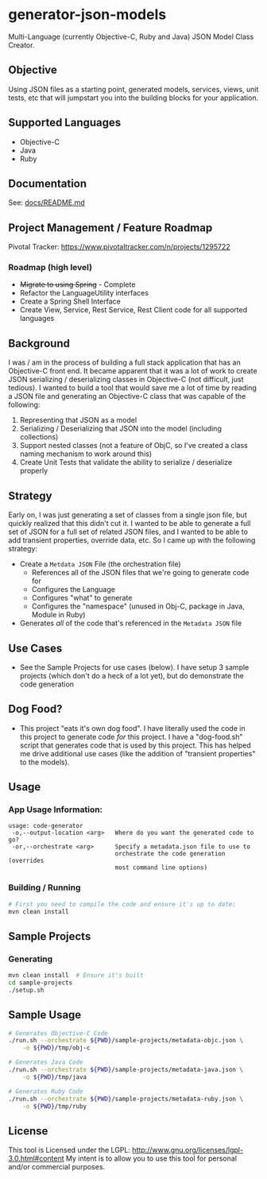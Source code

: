 generator-json-models
=====================
Multi-Language (currently Objective-C, Ruby and Java) JSON Model Class Creator.

## Objective
Using JSON files as a starting point, generated models, services, views, unit tests, etc that will jumpstart you into the building blocks for your application.

## Supported Languages
* Objective-C
* Java
* Ruby

## Documentation
See: [docs/README.md](docs/README.md)

## Project Management / Feature Roadmap
Pivotal Tracker: https://www.pivotaltracker.com/n/projects/1295722

### Roadmap (high level)
* ~~Migrate to using Spring~~ - Complete
* Refactor the LanguageUtility interfaces
* Create a Spring Shell Interface
* Create View, Service, Rest Service, Rest Client code for all supported languages

## Background
I was / am in the process of building a full stack application that has an Objective-C
front end.  It became apparent that it was a lot of work to create JSON serializing / deserializing classes in Objective-C (not difficult, just tedious).  I wanted to build a tool that would save me a lot of time by reading a JSON file and generating an Objective-C class that was capable of the following:
1.  Representing that JSON as a model
2.  Serializing / Deserializing that JSON into the model (including collections)
3.  Support nested classes (not a feature of ObjC, so I've created a class naming mechanism to work around this)
4.  Create Unit Tests that validate the ability to serialize / deserialize properly

## Strategy
Early on, I was just generating a set of classes from a single json file, but quickly realized that this didn't cut it.  I wanted to be able to generate a full set of JSON for a full set of related JSON files, and I wanted to be able to add transient properties, override data, etc.  So I came up with the following strategy:

* Create a ``Metdata JSON`` File (the orchestration file)
    * References all of the JSON files that we're going to generate code for
    * Configures the Language
    * Configures "what" to generate
    * Configures the "namespace" (unused in Obj-C, package in Java, Module in Ruby)
* Generates *all* of the code that's referenced in the ``Metadata JSON`` file

## Use Cases
* See the Sample Projects for use cases (below).  I have setup 3 sample projects (which don't do a heck of a lot yet), but do demonstrate the code generation

## Dog Food?
* This project "eats it's own dog food".  I have literally used the code in this project to generate code *for* this project.  I have a "dog-food.sh" script that generates code that is used by this project.  This has helped me drive additional use cases (like the addition of "transient properties" to the models).

## Usage
### App Usage Information:
```
usage: code-generator
 -o,--output-location <arg>   Where do you want the generated code to go?
 -or,--orchestrate <arg>      Specify a metadata.json file to use to
                              orchestrate the code generation (overrides
                              most command line options)
```

### Building / Running
```bash
# First you need to compile the code and ensure it's up to date:
mvn clean install
```

## Sample Projects
### Generating
```bash
mvn clean install  # Ensure it's built
cd sample-projects
./setup.sh
```

## Sample Usage
```bash
# Generates Objective-C Code
./run.sh --orchestrate ${PWD}/sample-projects/metadata-objc.json \
    -o ${PWD}/tmp/obj-c

# Generates Java Code
./run.sh --orchestrate ${PWD}/sample-projects/metadata-java.json \
    -o ${PWD}/tmp/java

# Generates Ruby Code
./run.sh --orchestrate ${PWD}/sample-projects/metadata-ruby.json \
    -o ${PWD}/tmp/ruby
```

## License
This tool is Licensed under the LGPL: http://www.gnu.org/licenses/lgpl-3.0.html#content
My intent is to allow you to use this tool for personal and/or commercial purposes.
